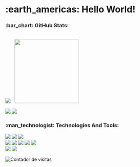 <h1>:earth_americas: Hello World!</h1>
<h3>:bar_chart: GitHub Stats:</h3>
<div><br>
  <img src="https://awesome-github-stats.azurewebsites.net/user-stats/viniciusFUU?theme=midnight-purple&background=151515&cardType=level-alternate"/>
  &nbsp; 
  <img height="200" src="https://github-readme-stats.vercel.app/api/top-langs/?username=viniciusFUU&theme=dark&title_color=6E33B5&text_color=ffffff&border_color=E4E2E2&icon_color=6E33B5&layout=compact" />
</div>

<p>
  <a href="https://www.linkedin.com/in/viniciusvasmonteiro/"><img src="https://img.shields.io/badge/LinkedIn-151515?style=for-the-badge&logo=linkedin&logoColor=602D9B"/></a>
  <a href="https://mail.google.com/mail/u/0/?fs=1&to=vaugusto479@gmail.com&su=&body=&bcc=&tf=cm"><img src="https://img.shields.io/badge/Gmail-151515?style=for-the-badge&logo=gmail&logoColor=602D9B"/></a>
</p>

<h3>:man_technologist: Technologies And Tools:</h3>
<p>
  <a href="https://developer.mozilla.org/pt-BR/docs/Web/HTML"><img src="https://img.shields.io/badge/HTML5-151515?style=for-the-badge&logo=html5&logoColor=602D9B"/></a>
  <a href="https://developer.mozilla.org/pt-BR/docs/Web/CSS"><img src="https://img.shields.io/badge/CSS3-151515?style=for-the-badge&logo=css3&logoColor=602D9B"/></a>
  <a href="https://developer.mozilla.org/pt-BR/docs/Web/JavaScript"><img src="https://img.shields.io/badge/JavaScript-151515?style=for-the-badge&logo=javascript&logoColor=602D9B"/></a><br>
  <a href="https://flask.palletsprojects.com/en/2.0.x/"><img src="https://img.shields.io/badge/Flask-151515?style=for-the-badge&logo=flask&logoColor=602D9B"/></a>
  <a href="https://www.python.org/"><img src="https://img.shields.io/badge/Python-151515?style=for-the-badge&logo=python&logoColor=602D9B"/></a>
  <a href="https://docs.oracle.com/en/java/"><img src="https://img.shields.io/badge/Java-151515?style=for-the-badge&logo=java&logoColor=602D9B"/></a>
  <a href="https://www.postgresql.org/docs/"><img src="https://img.shields.io/badge/Postgresql-151515?style=for-the-badge&logo=postgresql&logoColor=602D9B"/></a>
  <a href="https://www.mysql.com/"><img src="https://img.shields.io/badge/MySQL-151515?style=for-the-badge&logo=mysql&logoColor=602D9B"/></a>
  <br>
  <a href="https://nodejs.org/pt-br/"><img src="https://img.shields.io/badge/Node.js-151515?style=for-the-badge&logo=nodedotjs&logoColor=602D9B"/></a>
  <a href="https://pt-br.reactjs.org"><img src="https://img.shields.io/badge/React-151515?style=for-the-badge&logo=react&logoColor=602D9B"/></a>
</p>

![Contador de visitas](https://visitor-badge.laobi.icu/badge?page_id=viniciusFUU)
